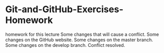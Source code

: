 # Git-and-GitHub-Exercises-Homework
homework for this lecture
Some changes that will cause a conflict.
Some changes on the GitHub website.
Some changes on the master branch.
Some changes on the develop branch.
Conflict resolved.


